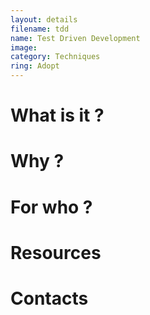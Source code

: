 ```yaml
---
layout: details
filename: tdd
name: Test Driven Development
image: 
category: Techniques
ring: Adopt
---
```


# What is it ?

# Why ?

# For who ?

# Resources

# Contacts
